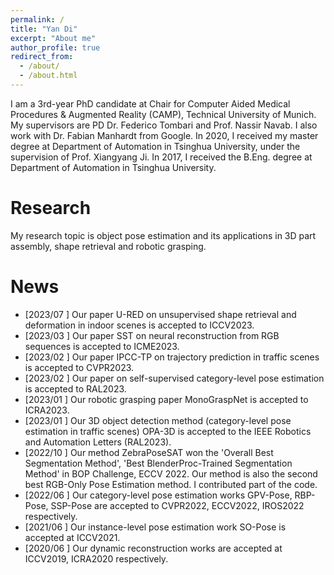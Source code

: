 ```yaml
---
permalink: /
title: "Yan Di"
excerpt: "About me"
author_profile: true
redirect_from: 
  - /about/
  - /about.html
---
```


I am a 3rd-year PhD candidate at Chair for Computer Aided Medical Procedures & Augmented Reality (CAMP), Technical University of Munich. My supervisors are PD Dr. Federico Tombari and Prof. Nassir Navab. I also work with Dr. Fabian Manhardt from Google. In 2020, I received my master degree at Department of Automation in Tsinghua University, under the supervision of Prof. Xiangyang Ji. In 2017, I received the B.Eng. degree at Department of Automation in Tsinghua University.


# Research
My research topic is object pose estimation and its applications in 3D part assembly, shape retrieval and robotic grasping. 


# News
* \[2023/07 \] Our paper U-RED on unsupervised shape retrieval and deformation in indoor scenes is accepted to ICCV2023.
* \[2023/03 \] Our paper SST on neural reconstruction from RGB sequences is accepted to ICME2023.
* \[2023/02 \] Our paper IPCC-TP on trajectory prediction in traffic scenes is accepted to CVPR2023.
* \[2023/02 \] Our paper on self-supervised category-level pose estimation is accepted to RAL2023.
* \[2023/01 \] Our robotic grasping paper MonoGraspNet is accepted to ICRA2023.
* \[2023/01 \] Our 3D object detection method (category-level pose estimation in traffic scenes) OPA-3D is accepted to the IEEE Robotics and Automation Letters (RAL2023).
* \[2022/10 \] Our method ZebraPoseSAT won the 'Overall Best Segmentation Method', 'Best BlenderProc-Trained Segmentation Method' in BOP Challenge, ECCV 2022. Our method is also the second best RGB-Only Pose Estimation method. I contributed part of the code.
* \[2022/06 \] Our category-level pose estimation works GPV-Pose, RBP-Pose, SSP-Pose are accepted to CVPR2022, ECCV2022, IROS2022 respectively.
* \[2021/06 \] Our instance-level pose estimation work SO-Pose is accepted at ICCV2021.
* \[2020/06 \] Our dynamic reconstruction works are accepted at ICCV2019, ICRA2020 respectively.





